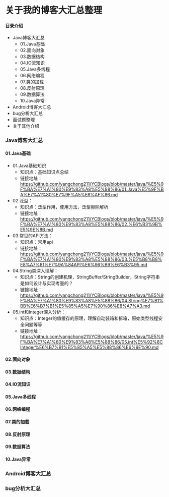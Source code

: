 # 关于我的博客大汇总整理
#### 目录介绍
- Java博客大汇总
    - 01.Java基础
    - 02.面向对象
    - 03.数据结构
    - 04.IO流知识
    - 05.Java多线程
    - 06.网络编程
    - 07.类的加载
    - 08.反射原理
    - 09.数据算法
    - 10.Java异常
- Android博客大汇总
- bug分析大汇总
- 面试题整理
- 关于其他介绍


### Java博客大汇总
#### 01.Java基础
- 01.Java基础知识
    - 知识点：基础知识点总结
    - 链接地址：https://github.com/yangchong211/YCBlogs/blob/master/java/%E5%9F%BA%E7%A1%80%E9%83%A8%E5%88%86/01.Java%E5%9F%BA%E7%A1%80%E7%9F%A5%E8%AF%86.md
- 02.泛型：
    - 知识点：泛型作用，使用方法，泛型擦除解析
    - 链接地址：https://github.com/yangchong211/YCBlogs/blob/master/java/%E5%9F%BA%E7%A1%80%E9%83%A8%E5%88%86/02.%E6%B3%9B%E5%9E%8B.md
- 03.常见的API方法：
    - 知识点：常用api
    - 链接地址：https://github.com/yangchong211/YCBlogs/blob/master/java/%E5%9F%BA%E7%A1%80%E9%83%A8%E5%88%86/03.%E5%B8%B8%E8%A7%81%E7%9A%84API%E6%96%B9%E6%B3%95.md
- 04.String类深入理解：
    - 知识点：String的创建机理，StringBuffer/StringBuilder，String字符串是如何设计与实现考量的？
    - 链接地址：https://github.com/yangchong211/YCBlogs/blob/master/java/%E5%9F%BA%E7%A1%80%E9%83%A8%E5%88%86/04.String%E7%B1%BB%E6%B7%B1%E5%85%A5%E7%90%86%E8%A7%A3.md
- 05.int和Integer深入分析：
    - 知识点：Integer的值缓存的原理，理解自动装箱和拆箱，原始类型线程安全问题等等
    - 链接地址：https://github.com/yangchong211/YCBlogs/blob/master/java/%E5%9F%BA%E7%A1%80%E9%83%A8%E5%88%86/05.int%E5%92%8CInteger%E6%B7%B1%E5%85%A5%E5%88%86%E6%9E%90.md

#### 02.面向对象

#### 03.数据结构

#### 04.IO流知识

#### 05.Java多线程

#### 06.网络编程

#### 07.类的加载

#### 08.反射原理

#### 09.数据算法

#### 10.Java异常

### Android博客大汇总



### bug分析大汇总









